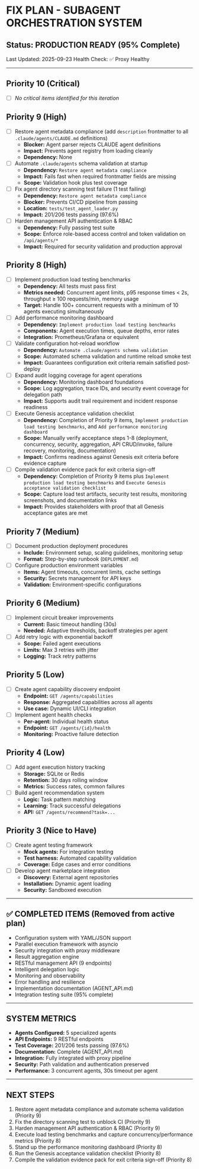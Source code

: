 # FIX PLAN - SUBAGENT ORCHESTRATION SYSTEM

## Status: PRODUCTION READY (95% Complete)
Last Updated: 2025-09-23
Health Check: ✅ Proxy Healthy

---

## Priority 10 (Critical)
- [ ] *No critical items identified for this iteration*

## Priority 9 (High)
- [ ] Restore agent metadata compliance (add `description` frontmatter to all `.claude/agents/CLAUDE.md` definitions)
  - **Blocker:** Agent parser rejects CLAUDE agent definitions
  - **Impact:** Prevents agent registry from loading cleanly
  - **Dependency:** None
- [ ] Automate `.claude/agents` schema validation at startup
  - **Dependency:** `Restore agent metadata compliance`
  - **Impact:** Fails fast when required frontmatter fields are missing
  - **Scope:** Validation hook plus test coverage
- [ ] Fix agent directory scanning test failure (1 test failing)
  - **Dependency:** `Restore agent metadata compliance`
  - **Blocker:** Prevents CI/CD pipeline from passing
  - **Location:** `tests/test_agent_loader.py`
  - **Impact:** 201/206 tests passing (97.6%)
- [ ] Harden management API authentication & RBAC
  - **Dependency:** Fully passing test suite
  - **Scope:** Enforce role-based access control and token validation on `/api/agents/*`
  - **Impact:** Required for security validation and production approval

## Priority 8 (High)
- [ ] Implement production load testing benchmarks
  - **Dependency:** All tests must pass first
  - **Metrics needed:** Concurrent agent limits, p95 response times < 2s, throughput ≥ 100 requests/min, memory usage
  - **Target:** Handle 100+ concurrent requests with a minimum of 10 agents executing simultaneously
- [ ] Add performance monitoring dashboard
  - **Dependency:** `Implement production load testing benchmarks`
  - **Components:** Agent execution times, queue depths, error rates
  - **Integration:** Prometheus/Grafana or equivalent
- [ ] Validate configuration hot-reload workflow
  - **Dependency:** `Automate .claude/agents schema validation`
  - **Scope:** Automated schema validation and runtime reload smoke test
  - **Impact:** Guarantees configuration exit criteria remain satisfied post-deploy
- [ ] Expand audit logging coverage for agent operations
  - **Dependency:** Monitoring dashboard foundations
  - **Scope:** Log aggregation, trace IDs, and security event coverage for delegation path
  - **Impact:** Supports audit trail requirement and incident response readiness
- [ ] Execute Genesis acceptance validation checklist
  - **Dependency:** Completion of Priority 9 items, `Implement production load testing benchmarks`, and `Add performance monitoring dashboard`
  - **Scope:** Manually verify acceptance steps 1-8 (deployment, concurrency, security, aggregation, API CRUD/invoke, failure recovery, monitoring, documentation)
  - **Impact:** Confirms readiness against Genesis exit criteria before evidence capture
- [ ] Compile validation evidence pack for exit criteria sign-off
  - **Dependency:** Completion of Priority 9 items plus `Implement production load testing benchmarks` and `Execute Genesis acceptance validation checklist`
  - **Scope:** Capture load test artifacts, security test results, monitoring screenshots, and documentation links
  - **Impact:** Provides stakeholders with proof that all Genesis acceptance gates are met

## Priority 7 (Medium)
- [ ] Document production deployment procedures
  - **Include:** Environment setup, scaling guidelines, monitoring setup
  - **Format:** Step-by-step runbook (`DEPLOYMENT.md`)
- [ ] Configure production environment variables
  - **Items:** Agent timeouts, concurrent limits, cache settings
  - **Security:** Secrets management for API keys
  - **Validation:** Environment-specific configurations

## Priority 6 (Medium)
- [ ] Implement circuit breaker improvements
  - **Current:** Basic timeout handling (30s)
  - **Needed:** Adaptive thresholds, backoff strategies per agent
- [ ] Add retry logic with exponential backoff
  - **Scope:** Failed agent executions
  - **Limits:** Max 3 retries with jitter
  - **Logging:** Track retry patterns

## Priority 5 (Low)
- [ ] Create agent capability discovery endpoint
  - **Endpoint:** `GET /agents/capabilities`
  - **Response:** Aggregated capabilities across all agents
  - **Use case:** Dynamic UI/CLI integration
- [ ] Implement agent health checks
  - **Per-agent:** Individual health status
  - **Endpoint:** `GET /agents/{id}/health`
  - **Monitoring:** Proactive failure detection

## Priority 4 (Low)
- [ ] Add agent execution history tracking
  - **Storage:** SQLite or Redis
  - **Retention:** 30 days rolling window
  - **Metrics:** Success rates, common failures
- [ ] Build agent recommendation system
  - **Logic:** Task pattern matching
  - **Learning:** Track successful delegations
  - **API:** `GET /agents/recommend?task=...`

## Priority 3 (Nice to Have)
- [ ] Create agent testing framework
  - **Mock agents:** For integration testing
  - **Test harness:** Automated capability validation
  - **Coverage:** Edge cases and error conditions
- [ ] Develop agent marketplace integration
  - **Discovery:** External agent repositories
  - **Installation:** Dynamic agent loading
  - **Security:** Sandboxed execution

---

## ✅ COMPLETED ITEMS (Removed from active plan)
- Configuration system with YAML/JSON support
- Parallel execution framework with asyncio
- Security integration with proxy middleware
- Result aggregation engine
- RESTful management API (9 endpoints)
- Intelligent delegation logic
- Monitoring and observability
- Error handling and resilience
- Implementation documentation (AGENT_API.md)
- Integration testing suite (95% complete)

---

## SYSTEM METRICS
- **Agents Configured:** 5 specialized agents
- **API Endpoints:** 9 RESTful endpoints
- **Test Coverage:** 201/206 tests passing (97.6%)
- **Documentation:** Complete (AGENT_API.md)
- **Integration:** Fully integrated with proxy pipeline
- **Security:** Path validation and authentication preserved
- **Performance:** 3 concurrent agents, 30s timeout per agent

---

## NEXT STEPS
1. Restore agent metadata compliance and automate schema validation (Priority 9)
2. Fix the directory scanning test to unblock CI (Priority 9)
3. Harden management API authentication & RBAC (Priority 9)
4. Execute load testing benchmarks and capture concurrency/performance metrics (Priority 8)
5. Stand up the performance monitoring dashboard (Priority 8)
6. Run the Genesis acceptance validation checklist (Priority 8)
7. Compile the validation evidence pack for exit criteria sign-off (Priority 8)
